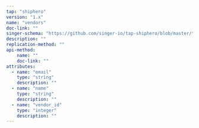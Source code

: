 ```yaml
---
tap: "shiphero"
version: "1.x"
name: "vendors"
doc-link: ""
singer-schema: "https://github.com/singer-io/tap-shiphero/blob/master/tap_shiphero/schemas/vendors.json"
description: ""
replication-method: ""
api-method:
    name: ""
    doc-link: ""
attributes:
  - name: "email"
    type: "string"
    description: ""
  - name: "name"
    type: "string"
    description: ""
  - name: "vendor_id"
    type: "integer"
    description: ""
---
```

